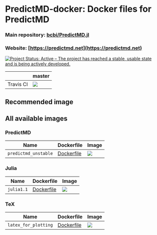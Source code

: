 # PredictMD-docker: Docker files for PredictMD
### Main repository: [bcbi/PredictMD.jl](https://github.com/bcbi/PredictMD.jl)
### Website: [https://predictmd.net](https://predictmd.net)

<a href="https://www.repostatus.org/#active"><img src="https://www.repostatus.org/badges/latest/active.svg" alt="Project Status: Active – The project has reached a stable, usable state and is being actively developed." /></a>

<table>
    <thead>
        <tr>
            <th></th>
            <th>master</th>
        </tr>
    </thead>
    <tbody>
        <tr>
            <td>Travis CI</td>
            <td><a href="https://travis-ci.com/DilumAluthge/PredictMD-docker/branches">
            <img
            src="https://travis-ci.com/DilumAluthge/PredictMD-docker.svg?branch=master"
            /></a></td>
        </tr>
    </tbody>
</table>

## Recommended image

## All available images

### PredictMD

| Name | Dockerfile | Image |
| ---- | ---------- | ----- |
| `predictmd_unstable` | [Dockerfile](/predictmd/predictmd_unstable/Dockerfile) | <a href="https://hub.docker.com/r/dilumaluthge/predictmd_unstable"><img src="https://images.microbadger.com/badges/image/dilumaluthge/predictmd_unstable.svg"></a> |

### Julia

| Name | Dockerfile | Image |
| ---- | ---------- | ----- |
| `julia1.1` | [Dockerfile](/julia/julia1.1/Dockerfile) | <a href="https://hub.docker.com/r/dilumaluthge/julia1.1"><img src="https://images.microbadger.com/badges/image/dilumaluthge/julia1.1.svg"></a> |

### TeX

| Name | Dockerfile | Image |
| ---- | ---------- | ----- |
| `latex_for_plotting` | [Dockerfile](/tex/latex_for_plotting/Dockerfile) | <a href="https://hub.docker.com/r/dilumaluthge/latex_for_plotting"><img src="https://images.microbadger.com/badges/image/dilumaluthge/latex_for_plotting.svg"></a> |
